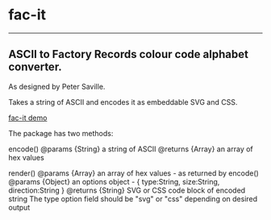 # fac-it
***
## ASCII to Factory Records colour code alphabet converter.
As designed by Peter Saville.

Takes a string of ASCII and encodes it as embeddable SVG and CSS.

<a href="http://fac-it.herokuapp.com">fac-it demo</a>


The package has two methods:

encode()
@params {String} a string of ASCII
@returns {Array} an array of hex values


render()
@params {Array} an array of hex values - as returned by encode()
@params {Object} an options object - { type:String, size:String, direction:String } 
@returns {String} SVG or CSS code block of encoded string
The type option field should be "svg" or "css" depending on desired output